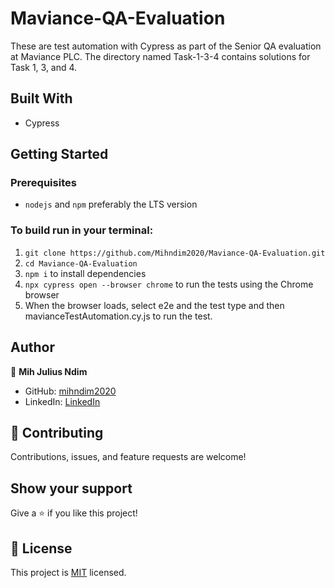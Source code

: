 # Maviance-QA-Evaluation
These are test automation with Cypress as part of the Senior QA evaluation at Maviance PLC. The directory named Task-1-3-4 contains solutions for Task 1, 3, and 4.

## Built With
- Cypress 

## Getting Started

### Prerequisites

- `nodejs` and `npm` preferably the LTS version

### To build run in your terminal:

1. `git clone https://github.com/Mihndim2020/Maviance-QA-Evaluation.git`
2. `cd Maviance-QA-Evaluation`
3. `npm i` to install dependencies
4. `npx cypress open --browser chrome` to run the tests using the Chrome browser
5. When the browser loads, select e2e and the test type and then mavianceTestAutomation.cy.js to run the test. 

## Author

👤 **Mih Julius Ndim**

- GitHub: [mihndim2020](https://github.com/mihndim2020)
- LinkedIn: [LinkedIn](https://www.linkedin.com/in/mihndim/)

## 🤝 Contributing

Contributions, issues, and feature requests are welcome!

## Show your support

Give a ⭐️ if you like this project!

## 📝 License

This project is [MIT](./MIT.md) licensed.

